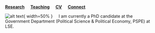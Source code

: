 [**Research**](Research.md) &nbsp; &nbsp; [**Teaching**](Teaching.md) &nbsp; &nbsp; [**CV**](CV.pdf) &nbsp; &nbsp; [**Connect**](Connect.md)

![alt text](sehoof.jpg){ width=50% } &nbsp; &nbsp; I am currently a PhD candidate at the Government Department (Political Science & Political Economy, PSPE) at LSE.

